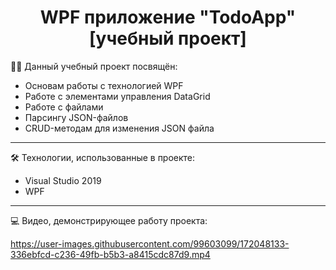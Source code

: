 <div align="center">
  <h1>WPF приложение "TodoApp" [учебный проект]</h1>
</div>

👨‍💻 Данный учебный проект посвящён:
- Основам работы с технологией WPF
- Работе с элементами управления DataGrid
- Работе с файлами
- Парсингу JSON-файлов
- CRUD-методам для изменения JSON файла
---
🛠️ Технологии, использованные в проекте:
- Visual Studio 2019 
- WPF
---
💻 Видео, демонстрирующее работу проекта:

https://user-images.githubusercontent.com/99603099/172048133-336ebfcd-c236-49fb-b5b3-a8415cdc87d9.mp4

